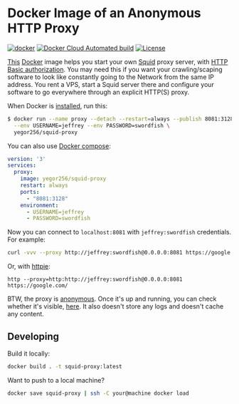 # Docker Image of an Anonymous HTTP Proxy

[![docker](https://github.com/yegor256/squid-proxy/actions/workflows/docker.yml/badge.svg)](https://github.com/yegor256/squid-proxy/actions/workflows/docker.yml)
[![Docker Cloud Automated build](https://img.shields.io/docker/cloud/automated/yegor256/squid-proxy)](https://hub.docker.com/r/yegor256/squid-proxy)
[![License](https://img.shields.io/badge/license-MIT-green.svg)](https://github.com/yegor256/total/squid-proxy/master/LICENSE.txt)

[This](https://hub.docker.com/r/yegor256/squid-proxy)
[Docker](https://www.docker.com/)
image helps you start your own [Squid](http://www.squid-cache.org/)
proxy server, with [HTTP Basic authorization][basic].
You may need this if you want your crawling/scaping software
to look like constantly going to the Network from the same IP address. You
rent a VPS, start a Squid server there and configure your software to
go everywhere through an explicit HTTP(S) proxy.

When Docker is [installed](https://docs.docker.com/install/), run this:

```bash
$ docker run --name proxy --detach --restart=always --publish 8081:3128 \
  --env USERNAME=jeffrey --env PASSWORD=swordfish \
  yegor256/squid-proxy
```

You can also use [Docker compose](https://docs.docker.com/compose/):

```yaml
version: '3'
services:
  proxy:
    image: yegor256/squid-proxy
    restart: always
    ports:
      - "8081:3128"
    environment:
      - USERNAME=jeffrey
      - PASSWORD=swordfish
```

Now you can connect to `localhost:8081` with `jeffrey:swordfish`
credentials. For example:

```bash
curl -vvv --proxy http://jeffrey:swordfish@0.0.0.0:8081 https://google.com/
```

Or, with [httpie](https://httpie.io/):

```shell
http --proxy=http:http://jeffrey:swordfish@0.0.0.0:8081 https://google.com/
```

BTW, the proxy is [anonymous](https://en.wikipedia.org/wiki/Anonymizer).
Once it's up and running, you can check whether it's visible,
[here](http://amibehindaproxy.com/). It also doesn't store any logs and doesn't
cache any content.

## Developing

Build it locally:

```bash
docker build . -t squid-proxy:latest
```

Want to push to a local machine?

```bash
docker save squid-proxy | ssh -C your@machine docker load
```

[basic]: https://en.wikipedia.org/wiki/Basic_access_authentication
